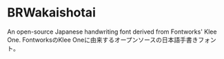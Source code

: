 # BRWakaishotai
An open-source Japanese handwriting font derived from Fontworks' Klee One. FontworksのKlee Oneに由来するオープンソースの日本語手書きフォント。
